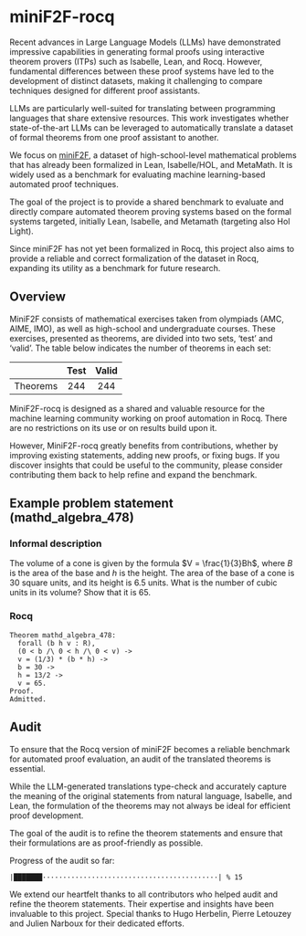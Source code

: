 # miniF2F-rocq

Recent advances in Large Language Models (LLMs) have demonstrated impressive capabilities in generating formal proofs
using interactive theorem provers (ITPs) such as Isabelle, Lean, and Rocq.
However, fundamental differences between these proof systems have led to the development of distinct datasets,
making it challenging to compare techniques designed for different proof assistants.

LLMs are particularly well-suited for translating between programming languages that share extensive resources.
This work investigates whether state-of-the-art LLMs can be leveraged to automatically translate a dataset of formal theorems from one proof assistant to another.

We focus on [miniF2F](https://github.com/facebookresearch/miniF2F),
a dataset of high-school-level mathematical problems that has already been formalized in Lean, Isabelle/HOL, and MetaMath.
It is widely used as a benchmark for evaluating machine learning-based automated proof techniques.

The goal of the project is to provide a shared benchmark to evaluate and directly compare automated theorem proving systems based on the formal systems targeted, initially Lean, Isabelle, and Metamath (targeting also Hol Light).

Since miniF2F has not yet been formalized in Rocq,
this project also aims to provide a reliable and correct formalization of the dataset in Rocq,
expanding its utility as a benchmark for future research.

## Overview

MiniF2F consists of mathematical exercises taken from olympiads (AMC, AIME, IMO), as well as high-school and undergraduate courses. These exercises, presented as theorems, are divided into two sets, ‘test’ and ‘valid’. The table below indicates the number of theorems in each set:

|          | Test | Valid |
|:--------:|:----:|:-----:|
| Theorems |  244 |  244  |

MiniF2F-rocq is designed as a shared and valuable resource for the machine learning community working on proof automation in Rocq. There are no restrictions on its use or on results build upon it.

However, MiniF2F-rocq greatly benefits from contributions, whether by improving existing statements, adding new proofs, or fixing bugs. If you discover insights that could be useful to the community, please consider contributing them back to help refine and expand the benchmark.

## Example problem statement (mathd_algebra_478)

### Informal description

The volume of a cone is given by the formula $V = \frac{1}{3}Bh$, where $B$ is the area of the base and $h$ is the height. The area of the base of a cone is 30 square units, and its height is 6.5 units. What is the number of cubic units in its volume? Show that it is 65.

### Rocq

```coq
Theorem mathd_algebra_478:
  forall (b h v : R),
  (0 < b /\ 0 < h /\ 0 < v) ->
  v = (1/3) * (b * h) ->
  b = 30 ->
  h = 13/2 ->
  v = 65.
Proof.
Admitted.
```

## Audit

To ensure that the Rocq version of miniF2F becomes a reliable benchmark for automated proof evaluation,
an audit of the translated theorems is essential.

While the LLM-generated translations type-check and accurately capture the meaning of the original statements from natural language, Isabelle, and Lean,
the formulation of the theorems may not always be ideal for efficient proof development.

The goal of the audit is to refine the theorem statements and ensure that their formulations are as proof-friendly as possible.

Progress of the audit so far:

`|███████···········································| % 15`

We extend our heartfelt thanks to all contributors who helped audit and refine the theorem statements.
Their expertise and insights have been invaluable to this project.
Special thanks to Hugo Herbelin, Pierre Letouzey and Julien Narboux for their dedicated efforts.
